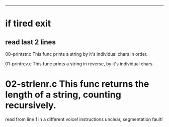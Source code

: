 ----------------------------------------------------
if tired exit
====================================================
read last 2 lines
----------------------------------------------------

00-printstr.c
This func prints a string by it's individual chars in order.

01-printrev.c
This func prints a string in reverse, by it's individual chars.

02-strlenr.c
This func returns the length of a string, counting recursively.
====================================================
read from line 1 in a different voice!
instructions unclear, segmentation fault!
